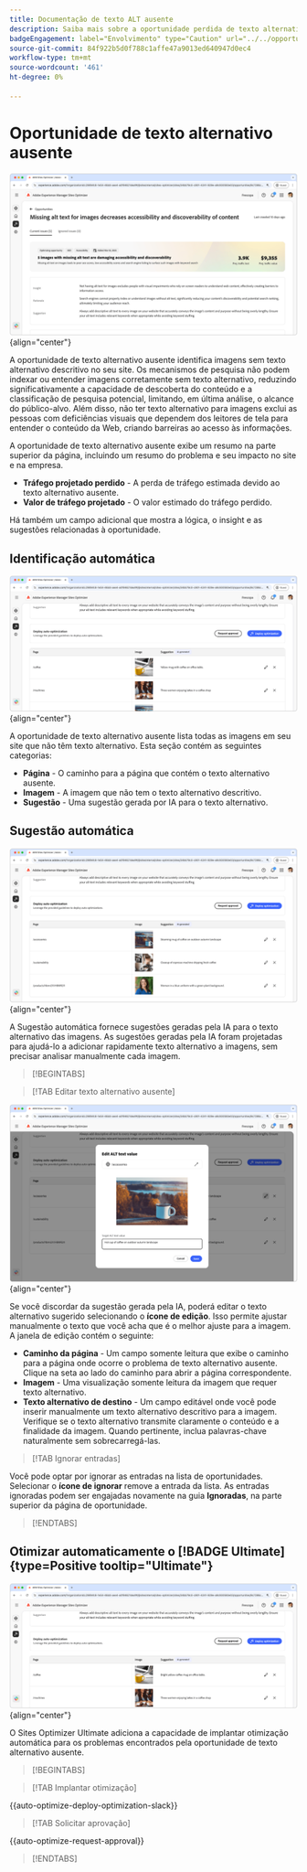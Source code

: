 ```yaml
---
title: Documentação de texto ALT ausente
description: Saiba mais sobre a oportunidade perdida de texto alternativo e como usá-la para melhorar o engajamento no seu site.
badgeEngagement: label="Envolvimento" type="Caution" url="../../opportunity-types/engagement.md" tooltip="Envolvimento"
source-git-commit: 84f922b5d0f788c1affe47a9013ed640947d0ec4
workflow-type: tm+mt
source-wordcount: '461'
ht-degree: 0%

---
```



# Oportunidade de texto alternativo ausente

![Oportunidade de texto alternativo ausente](./assets/missing-alt-text/hero.png){align="center"}

A oportunidade de texto alternativo ausente identifica imagens sem texto alternativo descritivo no seu site. Os mecanismos de pesquisa não podem indexar ou entender imagens corretamente sem texto alternativo, reduzindo significativamente a capacidade de descoberta do conteúdo e a classificação de pesquisa potencial, limitando, em última análise, o alcance do público-alvo. Além disso, não ter texto alternativo para imagens exclui as pessoas com deficiências visuais que dependem dos leitores de tela para entender o conteúdo da Web, criando barreiras ao acesso às informações.

A oportunidade de texto alternativo ausente exibe um resumo na parte superior da página, incluindo um resumo do problema e seu impacto no site e na empresa.

* **Tráfego projetado perdido** - A perda de tráfego estimada devido ao texto alternativo ausente.
* **Valor de tráfego projetado** - O valor estimado do tráfego perdido.

Há também um campo adicional que mostra a lógica, o insight e as sugestões relacionadas à oportunidade.

## Identificação automática

![Texto alternativo ausente na identificação automática](./assets/missing-alt-text/auto-identify.png){align="center"}

A oportunidade de texto alternativo ausente lista todas as imagens em seu site que não têm texto alternativo. Esta seção contém as seguintes categorias:

* **Página** - O caminho para a página que contém o texto alternativo ausente.
* **Imagem** - A imagem que não tem o texto alternativo descritivo.
* **Sugestão** - Uma sugestão gerada por IA para o texto alternativo.

## Sugestão automática

![Sugestão automática sem texto alternativo](./assets/missing-alt-text/auto-suggest.png){align="center"}

A Sugestão automática fornece sugestões geradas pela IA para o texto alternativo das imagens. As sugestões geradas pela IA foram projetadas para ajudá-lo a adicionar rapidamente texto alternativo a imagens, sem precisar analisar manualmente cada imagem.

>[!BEGINTABS]

>[!TAB Editar texto alternativo ausente]

![Editar texto alternativo ausente](./assets/missing-alt-text/edit-alt-text-value.png){align="center"}

Se você discordar da sugestão gerada pela IA, poderá editar o texto alternativo sugerido selecionando o **ícone de edição**. Isso permite ajustar manualmente o texto que você acha que é o melhor ajuste para a imagem. A janela de edição contém o seguinte:

* **Caminho da página** - Um campo somente leitura que exibe o caminho para a página onde ocorre o problema de texto alternativo ausente. Clique na seta ao lado do caminho para abrir a página correspondente.
* **Imagem** - Uma visualização somente leitura da imagem que requer texto alternativo.
* **Texto alternativo de destino** - Um campo editável onde você pode inserir manualmente um texto alternativo descritivo para a imagem. Verifique se o texto alternativo transmite claramente o conteúdo e a finalidade da imagem. Quando pertinente, inclua palavras-chave naturalmente sem sobrecarregá-las.

>[!TAB Ignorar entradas]

Você pode optar por ignorar as entradas na lista de oportunidades. Selecionar o **ícone de ignorar** remove a entrada da lista. As entradas ignoradas podem ser engajadas novamente na guia **Ignoradas**, na parte superior da página de oportunidade.

>[!ENDTABS]

## Otimizar automaticamente o [!BADGE Ultimate]{type=Positive tooltip="Ultimate"}


![Otimizar automaticamente texto alternativo ausente](./assets/missing-alt-text/auto-optimize.png){align="center"}

O Sites Optimizer Ultimate adiciona a capacidade de implantar otimização automática para os problemas encontrados pela oportunidade de texto alternativo ausente. <!--- TBD-need more in-depth and opportunity specific information here. What does the auto-optimization do?-->

>[!BEGINTABS]

>[!TAB Implantar otimização]

{{auto-optimize-deploy-optimization-slack}}

>[!TAB Solicitar aprovação]

{{auto-optimize-request-approval}}

>[!ENDTABS]
